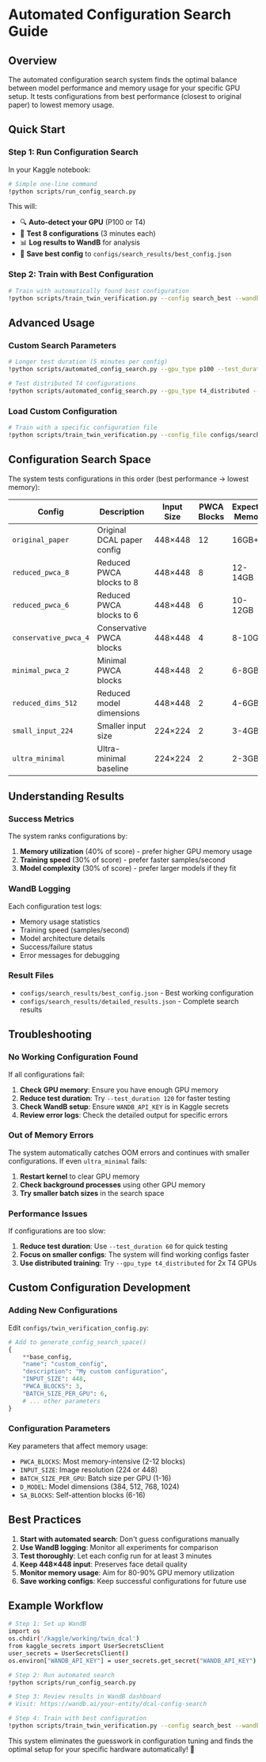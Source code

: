 # Automated Configuration Search Guide

## Overview

The automated configuration search system finds the optimal balance between model performance and memory usage for your specific GPU setup. It tests configurations from best performance (closest to original paper) to lowest memory usage.

## Quick Start

### Step 1: Run Configuration Search

In your Kaggle notebook:

```bash
# Simple one-line command
!python scripts/run_config_search.py
```

This will:
- 🔍 **Auto-detect your GPU** (P100 or T4)
- 🧪 **Test 8 configurations** (3 minutes each)
- 📊 **Log results to WandB** for analysis
- 💾 **Save best config** to `configs/search_results/best_config.json`

### Step 2: Train with Best Configuration

```bash
# Train with automatically found best configuration
!python scripts/train_twin_verification.py --config search_best --wandb_entity "your-wandb-entity" --wandb_project "dcal-twin-verification"
```

## Advanced Usage

### Custom Search Parameters

```bash
# Longer test duration (5 minutes per config)
!python scripts/automated_config_search.py --gpu_type p100 --test_duration 300 --wandb_entity "your-entity"

# Test distributed T4 configurations
!python scripts/automated_config_search.py --gpu_type t4_distributed --test_duration 180
```

### Load Custom Configuration

```bash
# Train with a specific configuration file
!python scripts/train_twin_verification.py --config_file configs/search_results/best_config.json --wandb_entity "your-entity"
```

## Configuration Search Space

The system tests configurations in this order (best performance → lowest memory):

| Config | Description | Input Size | PWCA Blocks | Expected Memory |
|--------|------------|------------|-------------|-----------------|
| `original_paper` | Original DCAL paper config | 448×448 | 12 | 16GB+ |
| `reduced_pwca_8` | Reduced PWCA blocks to 8 | 448×448 | 8 | 12-14GB |
| `reduced_pwca_6` | Reduced PWCA blocks to 6 | 448×448 | 6 | 10-12GB |
| `conservative_pwca_4` | Conservative PWCA blocks | 448×448 | 4 | 8-10GB |
| `minimal_pwca_2` | Minimal PWCA blocks | 448×448 | 2 | 6-8GB |
| `reduced_dims_512` | Reduced model dimensions | 448×448 | 2 | 4-6GB |
| `small_input_224` | Smaller input size | 224×224 | 2 | 3-4GB |
| `ultra_minimal` | Ultra-minimal baseline | 224×224 | 2 | 2-3GB |

## Understanding Results

### Success Metrics

The system ranks configurations by:
1. **Memory utilization** (40% of score) - prefer higher GPU memory usage
2. **Training speed** (30% of score) - prefer faster samples/second
3. **Model complexity** (30% of score) - prefer larger models if they fit

### WandB Logging

Each configuration test logs:
- Memory usage statistics
- Training speed (samples/second)
- Model architecture details
- Success/failure status
- Error messages for debugging

### Result Files

- `configs/search_results/best_config.json` - Best working configuration
- `configs/search_results/detailed_results.json` - Complete search results

## Troubleshooting

### No Working Configuration Found

If all configurations fail:

1. **Check GPU memory**: Ensure you have enough GPU memory
2. **Reduce test duration**: Try `--test_duration 120` for faster testing
3. **Check WandB setup**: Ensure `WANDB_API_KEY` is in Kaggle secrets
4. **Review error logs**: Check the detailed output for specific errors

### Out of Memory Errors

The system automatically catches OOM errors and continues with smaller configurations. If even `ultra_minimal` fails:

1. **Restart kernel** to clear GPU memory
2. **Check background processes** using other GPU memory
3. **Try smaller batch sizes** in the search space

### Performance Issues

If configurations are too slow:

1. **Reduce test duration**: Use `--test_duration 60` for quick testing
2. **Focus on smaller configs**: The system will find working configs faster
3. **Use distributed training**: Try `--gpu_type t4_distributed` for 2x T4 GPUs

## Custom Configuration Development

### Adding New Configurations

Edit `configs/twin_verification_config.py`:

```python
# Add to generate_config_search_space()
{
    **base_config,
    "name": "custom_config",
    "description": "My custom configuration",
    "INPUT_SIZE": 448,
    "PWCA_BLOCKS": 3,
    "BATCH_SIZE_PER_GPU": 6,
    # ... other parameters
}
```

### Configuration Parameters

Key parameters that affect memory usage:

- `PWCA_BLOCKS`: Most memory-intensive (2-12 blocks)
- `INPUT_SIZE`: Image resolution (224 or 448)
- `BATCH_SIZE_PER_GPU`: Batch size per GPU (1-16)
- `D_MODEL`: Model dimensions (384, 512, 768, 1024)
- `SA_BLOCKS`: Self-attention blocks (6-16)

## Best Practices

1. **Start with automated search**: Don't guess configurations manually
2. **Use WandB logging**: Monitor all experiments for comparison
3. **Test thoroughly**: Let each config run for at least 3 minutes
4. **Keep 448×448 input**: Preserves face detail quality
5. **Monitor memory usage**: Aim for 80-90% GPU memory utilization
6. **Save working configs**: Keep successful configurations for future use

## Example Workflow

```bash
# Step 1: Set up WandB
import os
os.chdir('/kaggle/working/twin_dcal')
from kaggle_secrets import UserSecretsClient
user_secrets = UserSecretsClient()
os.environ["WANDB_API_KEY"] = user_secrets.get_secret("WANDB_API_KEY")

# Step 2: Run automated search
!python scripts/run_config_search.py

# Step 3: Review results in WandB dashboard
# Visit: https://wandb.ai/your-entity/dcal-config-search

# Step 4: Train with best configuration
!python scripts/train_twin_verification.py --config search_best --wandb_entity "your-entity" --wandb_project "dcal-twin-verification"
```

This system eliminates the guesswork in configuration tuning and finds the optimal setup for your specific hardware automatically! 🚀 
